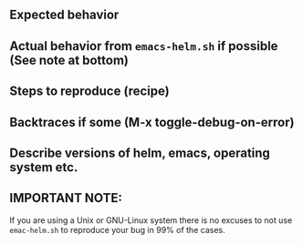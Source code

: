 ## Expected behavior


## Actual behavior from `emacs-helm.sh` if possible (See note at bottom)


## Steps to reproduce (recipe)


## Backtraces if some (M-x toggle-debug-on-error)


## Describe versions of helm, emacs, operating system etc.


## IMPORTANT NOTE:

If you are using a Unix or GNU-Linux system there is no excuses 
to not use `emac-helm.sh` to reproduce your bug in 99% of the cases.
